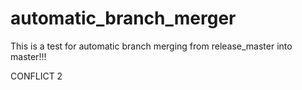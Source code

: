 # automatic_branch_merger

This is a test for automatic branch merging from release_master into master!!!

CONFLICT 2

